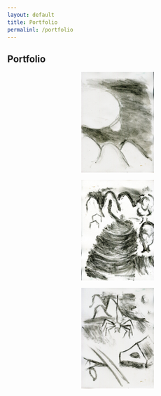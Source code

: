 ```yaml
---
layout: default
title: Portfolio
permalinl: /portfolio
---
```

## Portfolio
<center>
  <a href="https://lwflouisa.github.io/VampirePortfolio/assets/gallery/epilogue078.jpg"><img src="https://raw.githubusercontent.com/LWFlouisa/VampirePortfolio/main/assets/gallery/epilogue075.jpg" width="33%"></a>

  <a href="https://lwflouisa.github.io/VampirePortfolio/assets/gallery/epilogue078.jpg"><img src="https://raw.githubusercontent.com/LWFlouisa/VampirePortfolio/main/assets/gallery/epilogue076.jpg" width="33%"></a>

  <img src="https://raw.githubusercontent.com/LWFlouisa/VampirePortfolio/main/assets/gallery/epilogue078.jpg" width="33%"></a>
</center>
